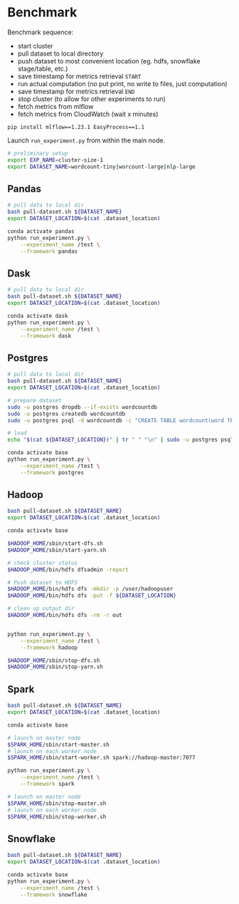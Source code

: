 # Benchmark



Benchmark sequence:

- start cluster
- pull dataset to local directory
- push dataset to most convenient location (eg. hdfs, snowflake stage/table, etc.)
- save timestamp for metrics retrieval `START`
- run actual computation (no put print, no write to files, just computation)
- save timestamp for metrics retrieval `END`
- stop cluster (to allow for other experiments to run)
- fetch metrics from mlflow
- fetch metrics from CloudWatch (wait x minutes)


```
pip install mlflow==1.23.1 EasyProcess==1.1
```

Launch `run_experiment.py` from within the main node.

```bash
# preliminary setup
export EXP_NAME=cluster-size-1
export DATASET_NAME=wordcount-tiny|worcount-large|nlp-large
```

## Pandas

```bash
# pull data to local dir
bash pull-dataset.sh ${DATASET_NAME}
export DATASET_LOCATION=$(cat .dataset_location)

conda activate pandas
python run_experiment.py \
    --experiment_name /test \
    --framework pandas
```

## Dask

```bash
# pull data to local dir
bash pull-dataset.sh ${DATASET_NAME}
export DATASET_LOCATION=$(cat .dataset_location)

conda activate dask
python run_experiment.py \
    --experiment_name /test \
    --framework dask
```

## Postgres

```bash
# pull data to local dir
bash pull-dataset.sh ${DATASET_NAME}
export DATASET_LOCATION=$(cat .dataset_location)

# prepare dataset
sudo -u postgres dropdb --if-exists wordcountdb
sudo -u postgres createdb wordcountdb
sudo -u postgres psql -d wordcountdb -c "CREATE TABLE wordcount(word TEXT);"

# load
echo "$(cat ${DATASET_LOCATION})" | tr " " "\n" | sudo -u postgres psql -d wordcountdb -c "COPY wordcount FROM stdin (delimiter ' ');"

conda activate base
python run_experiment.py \
    --experiment_name /test \
    --framework postgres
```

## Hadoop

```bash
bash pull-dataset.sh ${DATASET_NAME}
export DATASET_LOCATION=$(cat .dataset_location)

conda activate base

$HADOOP_HOME/sbin/start-dfs.sh
$HADOOP_HOME/sbin/start-yarn.sh

# check cluster status
$HADOOP_HOME/bin/hdfs dfsadmin -report

# Push dataset to HDFS
$HADOOP_HOME/bin/hdfs dfs -mkdir -p /user/hadoopuser
$HADOOP_HOME/bin/hdfs dfs -put -f ${DATASET_LOCATION}

# clean up output dir
$HADOOP_HOME/bin/hdfs dfs -rm -r out


python run_experiment.py \
    --experiment_name /test \
    --framework hadoop

$HADOOP_HOME/sbin/stop-dfs.sh
$HADOOP_HOME/sbin/stop-yarn.sh
```

## Spark

```bash
bash pull-dataset.sh ${DATASET_NAME}
export DATASET_LOCATION=$(cat .dataset_location)

conda activate base

# launch on master node
$SPARK_HOME/sbin/start-master.sh
# launch on each worker node
$SPARK_HOME/sbin/start-worker.sh spark://hadoop-master:7077

python run_experiment.py \
    --experiment_name /test \
    --framework spark

# launch on master node
$SPARK_HOME/sbin/stop-master.sh
# launch on each worker node
$SPARK_HOME/sbin/stop-worker.sh
```

## Snowflake

```bash
bash pull-dataset.sh ${DATASET_NAME}
export DATASET_LOCATION=$(cat .dataset_location)

conda activate base
python run_experiment.py \
    --experiment_name /test \
    --framework snowflake
```